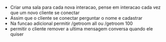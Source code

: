 - Criar uma sala para cada nova interacao, pense em interacao cada vez que um novo cliente se conectar
- Assim que o cliente se conectar perguntar o nome e cadastrar
- Na funcao adicional permitir /getroom all ou /getroom 100
- permitir o cliente remover a ultima mensagem conversa quando ele quiser